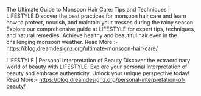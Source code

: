 The Ultimate Guide to Monsoon Hair Care: Tips and Techniques | LIFESTYLE
Discover the best practices for monsoon hair care and learn how to protect, nourish, and maintain your tresses during the rainy season. Explore our comprehensive guide at LIFESTYLE  for expert tips, techniques, and natural remedies. Achieve healthy and beautiful hair even in the challenging monsoon weather. Read More :- https://blog.dreamdesignz.org/ultimate-monsoon-hair-care/

LIFESTYLE | Personal Interpretation of Beauty
Discover the extraordinary world of beauty with LIFESTYLE. Explore your personal interpretation of beauty and embrace authenticity. Unlock your unique perspective today! Read More:- https://blog.dreamdesignz.org/personal-interpretation-of-beauty/
